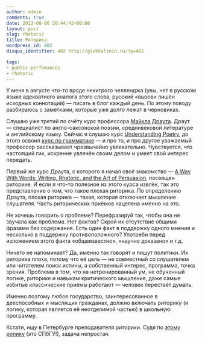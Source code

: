 ```yaml
---
author: admin
comments: true
date: 2013-08-06 20:44:42+00:00
layout: post
slug: rhetoric
title: Риторика
wordpress_id: 402
disqus_identifier: 402 http://glebkalinin.ru/?p=402

tags:
- public-perfomances
- rhetoric
---
```


У меня в августе что-то вроде нехитрого челленджа (увы, нет в русском языке адекватного аналога этого слова, русский «вызов» лишён исходных коннотаций) — писать в блог каждый день. По этому поводу разбираюсь с заметками, которые уже долго лежат в черновиках.

Слушаю уже третий по счёту курс профессора [Майкла Драута](http://michaeldrout.com/). Драут — специалист по англо-саксонской поэзии, среднивековой литературе и английскому языку. Сейчас я слушаю курс [Understanding Poetry](http://www.recordedbooks.com/index.cfm?fuseaction=scholar.show_course&course_id=123), до этого освоил [курс по грамматике](http://www.recordedbooks.com/index.cfm?fuseaction=scholar.show_course&course_id=111) — и про то, и про другое уважаемый профессор рассказывает чрезвычайно увлекательно. Чувствуется, что настоящий гик, искренне увлечён своим делом и умеет свой интерес передать.

Первый же курс Драута, с которого я начал своё знакомство — [A Way With Words: Writing, Rhetoric, and the Art of Persuasion](http://www.recordedbooks.com/index.cfm?fuseaction=scholar.show_course&course_id=85&library&All), посвящен риторике. И если я что-то полезное из этого курса извлёк, так это представление о том, что такое плохая риторика. По определению Драута, плохая риторика — такая, которая отключает мышление слушателя. Часть риторических приёмов нацелена именно на это. 

Не хочешь говорить о проблеме? Перефразируй так, чтобы она не звучала как проблема. Нет фактов? Скрой их отсутствие общими фразами без содержания. Есть один факт в поддержку одного мнения и несколько в поддержку противоположного? Употреби перед изложением этого факта «общеизвестно», «научно доказано» и т.д.

Ничего не напоминает? Да, именно так говорят и пишут политики. Их риторика плоха, потому что её цель — не совместный со слушателем или читателем поиск истины, а собственный  интерес, программа, точка зрения. Проблема в том, что на нетренированный ум, не обученный логике, риторике и навыкам критического мышления, даже самые избитые классические приёмы работают — человек перестаёт думать.

Именно поэтому любое государство, заинтересованное в дееспособных и мыслящих гражданах, должно включать риторику (и логику, которая является её неотделимой частью) в школьную программу.

Кстати, ищу в Петербурге преподавателя риторики. Судя по [этому ролику](http://www.youtube.com/watch?v=EDCyrLWSFY4) (это СПбГУ!), задача непростая.

